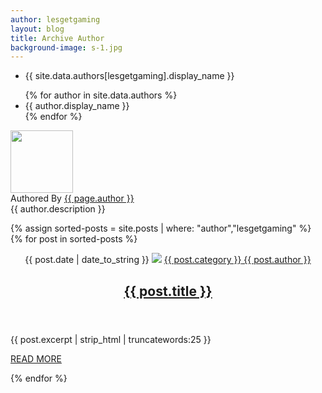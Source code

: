 ```yaml
---
author: lesgetgaming
layout: blog
title: Archive Author
background-image: s-1.jpg
---
```


<div class="clearfix"></div>

<ul>
	<li>
		{{ site.data.authors[lesgetgaming].display_name }}
	</li>
</ul>

<ul>
    {% for author in site.data.authors %}
    <li>
        {{ author.display_name }}
    </li>
    {% endfor %}
</ul>

<!--author box-->
<div class="author-box"> <img alt="" src="{{ site.baseurl }}/img/team/{{ author.avatar }}"  class="avatar " height="100" width="100">
	<div class="author-box-title"> Authored By <a href="{{ site.baseurl }}/author/{{ page.author }}/" rel="author">{{ page.author }}</a> </div>
	<div class="author-description"> {{ author.description }} </div>
	<div class="author_social"> </div>
</div>
<!--/author box-->



<div class="clearfix"></div>

{% assign sorted-posts = site.posts | where: "author","lesgetgaming" %}
{% for post in sorted-posts %}

<!--article-->
<article class="col-md-12 wow fadeInUp">
  <header class="entry-header"> <span class="date-article"><i class="fas fa-calendar-alt"></i> {{ post.date | date_to_string }}</span> <a href="{{post.url}}"><img src="/img/post/{{ post.image }}" class="img-responsive"></a> <span class="byline"><span class="author vcard"><a href="{{ site.baseurl }}/category/{{ post.category }}/"><i class="fas fa-folder-open"></i> {{ post.category }}</a><a href="#"><i class="fas fa-user"></i> {{ post.author }}</a> </span></span> <a href="{{post.url}}">
    <h2>{{ post.title }}</h2>
    </a></header>
  <p>{{ post.excerpt | strip_html | truncatewords:25 }}</p>
  <a class="btn  readmore-btn" href="{{post.url}}">READ MORE</a>
</article>
<!--/article-->

{% endfor %}
